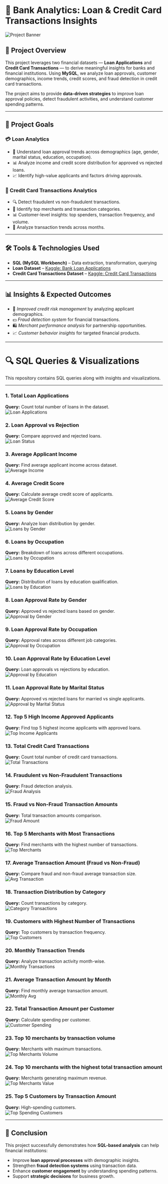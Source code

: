 # 🏦 Bank Analytics: Loan & Credit Card Transactions Insights  

![Project Banner](Images/bank%20loans%20and%20transactions.png)  

## 📌 Project Overview  
This project leverages two financial datasets — **Loan Applications** and **Credit Card Transactions** — to derive meaningful insights for banks and financial institutions. Using **MySQL**, we analyze loan approvals, customer demographics, income trends, credit scores, and fraud detection in credit card transactions.  

The project aims to provide **data-driven strategies** to improve loan approval policies, detect fraudulent activities, and understand customer spending patterns.  

---

## 🎯 Project Goals  

### 💳 Loan Analytics  
- 📌 Understand loan approval trends across demographics (age, gender, marital status, education, occupation).  
- 📊 Analyze income and credit score distribution for approved vs rejected loans.  
- 📈 Identify high-value applicants and factors driving approvals.  

### 🏧 Credit Card Transactions Analytics  
- 🔍 Detect fraudulent vs non-fraudulent transactions.  
- 🏬 Identify top merchants and transaction categories.  
- 📊 Customer-level insights: top spenders, transaction frequency, and volume.  
- 📅 Analyze transaction trends across months.  

---

## 🛠️ Tools & Technologies Used  
- **SQL (MySQL Workbench)** – Data extraction, transformation, querying  
- **Loan Dataset** – [Kaggle: Bank Loan Applications](https://www.kaggle.com/datasets/vipin20/loan-application-data)  
- **Credit Card Transactions Dataset** – [Kaggle: Credit Card Transactions](https://www.kaggle.com/datasets/rajatsurana979/comprehensive-credit-card-transactions-dataset)  

---

## 📊 Insights & Expected Outcomes  
- 📢 *Improved credit risk management* by analyzing applicant demographics.  
- 💵 *Fraud detection system* for financial transactions.  
- 🛍️ *Merchant performance analysis* for partnership opportunities.  
- 📈 *Customer behavior insights* for targeted financial products.  

---

# 🔍 SQL Queries & Visualizations  

This repository contains SQL queries along with insights and visualizations.  

---

### 1. Total Loan Applications  
**Query:** Count total number of loans in the dataset.  
![Loan Applications](Images/loan%20applications.png)  

### 2. Loan Approval vs Rejection  
**Query:** Compare approved and rejected loans.  
![Loan Status](Images/loans%20were%20approved.png)  

### 3. Average Applicant Income  
**Query:** Find average applicant income across dataset.  
![Average Income](Images/average%20applicant.png)  

### 4. Average Credit Score  
**Query:** Calculate average credit score of applicants.  
![Average Credit Score](Images/credit%20score.png)  

### 5. Loans by Gender  
**Query:** Analyze loan distribution by gender.  
![Loans by Gender](Images/Loans%20by%20gender.png)  

### 6. Loans by Occupation  
**Query:** Breakdown of loans across different occupations.  
![Loans by Occupation](Images/occupation.png)  

### 7. Loans by Education Level  
**Query:** Distribution of loans by education qualification.  
![Loans by Education](Images/education%20level.png)  

### 8. Loan Approval Rate by Gender  
**Query:** Approved vs rejected loans based on gender.  
![Approval by Gender](Images/approval%20rate.png)  

### 9. Loan Approval Rate by Occupation  
**Query:** Approval rates across different job categories.  
![Approval by Occupation](Images/approval%20rate%20occupation.png)  

### 10. Loan Approval Rate by Education Level  
**Query:** Loan approvals vs rejections by education.  
![Approval by Education](Images/approval%20rate%20education%20level.png)  

### 11. Loan Approval Rate by Marital Status  
**Query:** Approved vs rejected loans for married vs single applicants.  
![Approval by Marital Status](Images/approval%20rate%20marital%20status.png)  

### 12. Top 5 High Income Approved Applicants  
**Query:** Find top 5 highest income applicants with approved loans.  
![Top Income Applicants](Images/top%205%20applicants%20with%20the%20highest%20income%20whose%20loans%20were%20approved.png)  

### 13. Total Credit Card Transactions  
**Query:** Count total number of credit card transactions.  
![Total Transactions](Images/Total%20transactions.png)  

### 14. Fraudulent vs Non-Fraudulent Transactions  
**Query:** Fraud detection analysis.  
![Fraud Analysis](Images/Fraudulent%20vs%20non-fraudulent%20transactions.png)  

### 15. Fraud vs Non-Fraud Transaction Amounts  
**Query:** Total transaction amounts comparison.  
![Fraud Amount](Images/Total%20transaction%20amount%20for%20fraud%20vs%20non-fraud.png)  

### 16. Top 5 Merchants with Most Transactions  
**Query:** Find merchants with the highest number of transactions.  
![Top Merchants](Images/Top%205%20merchants%20with%20most%20transactions%20%28general%29.png)  

### 17. Average Transaction Amount (Fraud vs Non-Fraud)  
**Query:** Compare fraud and non-fraud average transaction size.  
![Avg Transaction](Images/Average%20transaction%20amount%20for%20fraud%20vs%20non-fraud.png)  

### 18. Transaction Distribution by Category  
**Query:** Count transactions by category.  
![Category Transactions](Images/Transaction%20type%20distribution%20(if%20category%20indicates%20type).png)  

### 19. Customers with Highest Number of Transactions  
**Query:** Top customers by transaction frequency.  
![Top Customers](Images/Customers%20with%20highest%20number%20of%20transactions%20(all%20transactions).png)  

### 20. Monthly Transaction Trends  
**Query:** Analyze transaction activity month-wise.  
![Monthly Transactions](Images/Monthly%20transaction%20trend%20(all%20transactions).png)  

### 21. Average Transaction Amount by Month           
**Query:** Find monthly average transaction amount.  
![Monthly Avg](Images/What%20is%20the%20average%20transaction%20amount%20for%20each%20month.png)  

### 22. Total Transaction Amount per Customer  
**Query:** Calculate spending per customer.  
![Customer Spending](Images/Total%20transaction%20amount%20per%20customer.png)  

### 23. Top 10 merchants by transaction volume  
**Query:** Merchants with maximum transactions.  
![Top Merchants Volume](Images/Top%2010%20merchants%20by%20transaction%20volume.png)  

### 24. Top 10 merchants with the highest total transaction amount  
**Query:** Merchants generating maximum revenue.  
![Top Merchants Value](Images/Top%2010%20merchants%20with%20the%20highest%20total%20transaction%20amounts.png)  

### 25. Top 5 Customers by Transaction Amount  
**Query:** High-spending customers.  
![Top Spending Customers](Images/Top%205%20customers%20by%20total%20transaction%20amount.png)  

---

## 📌 Conclusion  
This project successfully demonstrates how **SQL-based analysis** can help financial institutions:  
- Improve **loan approval processes** with demographic insights.  
- Strengthen **fraud detection systems** using transaction data.  
- Enhance **customer engagement** by understanding spending patterns.  
- Support **strategic decisions** for business growth.  
